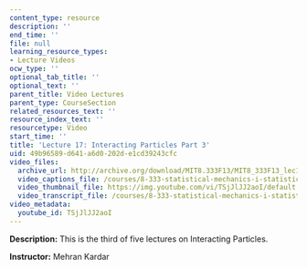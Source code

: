 ```yaml
---
content_type: resource
description: ''
end_time: ''
file: null
learning_resource_types:
- Lecture Videos
ocw_type: ''
optional_tab_title: ''
optional_text: ''
parent_title: Video Lectures
parent_type: CourseSection
related_resources_text: ''
resource_index_text: ''
resourcetype: Video
start_time: ''
title: 'Lecture 17: Interacting Particles Part 3'
uid: 49b96589-d641-a6d0-202d-e1cd39243cfc
video_files:
  archive_url: http://archive.org/download/MIT8.333F13/MIT8_333F13_lec17_300k.mp4
  video_captions_file: /courses/8-333-statistical-mechanics-i-statistical-mechanics-of-particles-fall-2013/ee1dfb52f57f51529c69c5b3373dc3f3_TSjJlJJ2aoI.vtt
  video_thumbnail_file: https://img.youtube.com/vi/TSjJlJJ2aoI/default.jpg
  video_transcript_file: /courses/8-333-statistical-mechanics-i-statistical-mechanics-of-particles-fall-2013/547f0740c216a199d10571b6e9de8277_TSjJlJJ2aoI.pdf
video_metadata:
  youtube_id: TSjJlJJ2aoI
---
```


**Description:** This is the third of five lectures on Interacting Particles.

**Instructor:** Mehran Kardar

